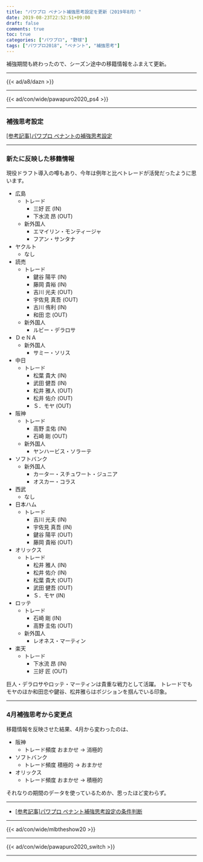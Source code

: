 ```yaml
---
title: "パワプロ ペナント補強思考設定を更新（2019年8月）"
date: 2019-08-23T22:52:51+09:00
draft: false
comments: true
toc: true
categories: ["パワプロ", "野球"]
tags: ["パワプロ2018", "ペナント", "補強思考"]
---
```


補強期間も終わったので、シーズン途中の移籍情報をふまえて更新。

<!--more-->

---

{{< ad/a8/dazn >}}

---

{{< ad/con/wide/pawapuro2020_ps4 >}}

---

### 補強思考設定

[[参考記事]パワプロ ペナントの補強思考設定](https://www.ted027.com/post/penant-add)

---

### 新たに反映した移籍情報

現役ドラフト導入の噂もあり、今年は例年と比べトレードが活発だったように思います。

- 広島
  - トレード
    - 三好 匠 (IN)
    - 下水流 昂 (OUT)
  - 新外国人
    - エマイリン・モンティージャ
    - フアン・サンタナ
- ヤクルト
  - なし
- 読売
  - トレード
    - 鍵谷 陽平 (IN)
    - 藤岡 貴裕 (IN)
    - 吉川 光夫 (OUT)
    - 宇佐見 真吾 (OUT)
    - 古川 侑利 (IN)
    - 和田 恋 (OUT)
  - 新外国人
    - ルビー・デラロサ
- ＤｅＮＡ
  - 新外国人
    - サミー・ソリス
- 中日
  - トレード
    - 松葉 貴大 (IN)
    - 武田 健吾 (IN)
    - 松井 雅人 (OUT)
    - 松井 佑介 (OUT)
    - Ｓ．モヤ (OUT)
- 阪神
  - トレード
    - 高野 圭佑 (IN)
    - 石崎 剛 (OUT)
  - 新外国人
    - ヤンハービス・ソラーテ
- ソフトバンク
  - 新外国人
    - カーター・スチュワート・ジュニア
    - オスカー・コラス
- 西武
  - なし
- 日本ハム
  - トレード
    - 吉川 光夫 (IN)
    - 宇佐見 真吾 (IN)
    - 鍵谷 陽平 (OUT)
    - 藤岡 貴裕 (OUT)
- オリックス
  - トレード
    - 松井 雅人 (IN)
    - 松井 佑介 (IN)
    - 松葉 貴大 (OUT)
    - 武田 健吾 (OUT)
    - Ｓ．モヤ (IN)
- ロッテ
  - トレード
    - 石崎 剛 (IN)
    - 高野 圭佑 (OUT)
  - 新外国人
    - レオネス・マーティン
- 楽天
  - トレード
    - 下水流 昂 (IN)
    - 三好 匠 (OUT)

巨人・デラロサやロッテ・マーティンは貴重な戦力として活躍。
トレードでもモヤのほか和田恋や鍵谷、松井雅らはポジションを掴んでいる印象。

---

### 4月補強思考から変更点

移籍情報を反映させた結果、4月から変わったのは、

- 阪神
  - トレード頻度 おまかせ → 消極的
- ソフトバンク
  - トレード頻度 積極的 → おまかせ
- オリックス
  - トレード頻度 おまかせ → 積極的

それなりの期間のデータを使っているためか、思ったほど変わらず。

---

- [[参考記事]パワプロ ペナント補強思考設定の条件判断](https://www.ted027.com/post/penant-add-descript)

---

{{< ad/con/wide/mlbtheshow20 >}}

---

{{< ad/con/wide/pawapuro2020_switch >}}

---

